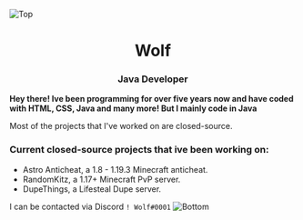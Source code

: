 ![Top](https://user-images.githubusercontent.com/87252860/209607530-9551ae4d-8b49-47a7-bbbc-3bd9dea62771.png)
<h1 align="center">Wolf</h1>
<h3 align="center">Java Developer</h3>

**Hey there! Ive been programming for over five years now and have coded with HTML, CSS, Java and many more! But I mainly code in Java**

Most of the projects that I've worked on are closed-source.
<h3> Current closed-source projects that ive been working on:</h4>

- Astro Anticheat, a 1.8 - 1.19.3 Minecraft anticheat.
- RandomKitz, a 1.17+ Minecraft PvP server.
- DupeThings, a Lifesteal Dupe server.

I can be contacted via Discord ``! Wolf#0001``
![Bottom](https://user-images.githubusercontent.com/87252860/209607538-7b7e9655-34aa-4658-95fd-d53cd1dd70c1.png)
